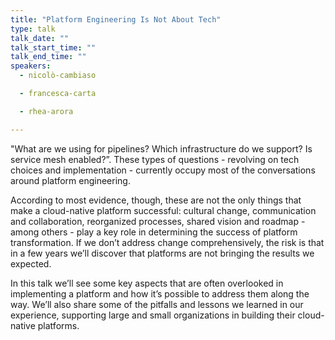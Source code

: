 ```yaml
---
title: "Platform Engineering Is Not About Tech"
type: talk
talk_date: ""
talk_start_time: ""
talk_end_time: ""
speakers:
  - nicolò-cambiaso

  - francesca-carta

  - rhea-arora

---
```


"What are we using for pipelines? Which infrastructure do we support? Is service mesh enabled?”. These types of questions - revolving on tech choices and implementation - currently occupy most of the conversations around platform engineering.

According to most evidence, though, these are not the only things that make a cloud-native platform successful: cultural change, communication and collaboration, reorganized processes, shared vision and roadmap - among others - play a key role in determining the success of platform transformation. If we don’t address change comprehensively, the risk is that in a few years we’ll discover that platforms are not bringing the results we expected.

In this talk we’ll see some key aspects that are often overlooked in implementing a platform and how it’s possible to address them along the way. We’ll also share some of the pitfalls and lessons we learned in our experience, supporting large and small organizations in building their cloud-native platforms.
